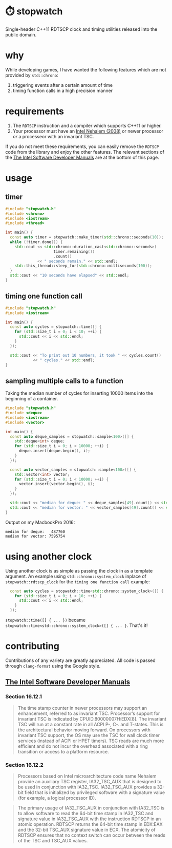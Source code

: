 # ⏱️ stopwatch
Single-header C++11 RDTSCP clock and timing utilities released into the public domain.

# why
While developing games, I have wanted the following features which are not provided by `std::chrono`:
1. triggering events after a certain amount of time
2. timing function calls in a high precision manner

# requirements
1. The `RDTSCP` instruction and a compiler which supports C++11 or higher.
2. Your processor must have an [Intel Nehalem (2008)](https://en.wikipedia.org/wiki/Nehalem_(microarchitecture)) or newer processor _or_ a processeor with an invariant TSC.

If you do not meet these requirements, you can easily remove the `RDTSCP` code from the library and enjoy the other features. The relevant sections of the [The Intel Software Developer Manuals](http://www.intel.com/Assets/en_US/PDF/manual/253668.pdf) are at the bottom of this page.

# usage
## timer
```c++
#include "stopwatch.h"
#include <chrono>
#include <iostream>
#include <thread>

int main() {
  const auto timer = stopwatch::make_timer(std::chrono::seconds(10));
  while (!timer.done()) {
    std::cout << std::chrono::duration_cast<std::chrono::seconds>(
                     timer.remaining())
                     .count()
              << " seconds remain." << std::endl;
    std::this_thread::sleep_for(std::chrono::milliseconds(100));
  }
  std::cout << "10 seconds have elapsed" << std::endl;
}
```

## timing one function call
```c++
#include "stopwatch.h"
#include <iostream>

int main() {
  const auto cycles = stopwatch::time([] {
    for (std::size_t i = 0; i < 10; ++i) {
      std::cout << i << std::endl;
    }
  });

  std::cout << "To print out 10 numbers, it took " << cycles.count()
            << " cycles." << std::endl;
}
```

## sampling multiple calls to a function
Taking the median number of cycles for inserting 10000 items into the beginning of a container.
```c++
#include "stopwatch.h"
#include <deque>
#include <iostream>
#include <vector>

int main() {
  const auto deque_samples = stopwatch::sample<100>([] {
    std::deque<int> deque;
    for (std::size_t i = 0; i < 10000; ++i) {
      deque.insert(deque.begin(), i);
    }
  });

  const auto vector_samples = stopwatch::sample<100>([] {
    std::vector<int> vector;
    for (std::size_t i = 0; i < 10000; ++i) {
      vector.insert(vector.begin(), i);
    }
  });

  std::cout << "median for deque: " << deque_samples[49].count() << std::endl;
  std::cout << "median for vector: " << vector_samples[49].count() << std::endl;
}
```

Output on my MacbookPro 2016:
```
median for deque:   487760
median for vector: 7595754
```

# using another clock
Using another clock is as simple as passing the clock in as a template argument. An example using `std::chrono::system_clock` inplace of `stopwatch::rdtscp_clock` for the `timing one function call` example:
```c++
  const auto cycles = stopwatch::time<std::chrono::system_clock>([] {
    for (std::size_t i = 0; i < 10; ++i) {
      std::cout << i << std::endl;
    }
  });
```
`stopwatch::time([] { ... })` became `stopwatch::time<std::chrono::system_clock>([] { ... }`. That's it!

# contributing
Contributions of any variety are greatly appreciated. All code is passed through `clang-format` using the Google style.

## [The Intel Software Developer Manuals](http://www.intel.com/Assets/en_US/PDF/manual/253668.pdf)
### Section 16.12.1
> The time stamp counter in newer processors may support an enhancement, referred
to as invariant TSC. Processor’s support for invariant TSC is indicated by
CPUID.80000007H:EDX[8].
The invariant TSC will run at a constant rate in all ACPI P-, C-. and T-states. This is
the architectural behavior moving forward. On processors with invariant TSC
support, the OS may use the TSC for wall clock timer services (instead of ACPI or
HPET timers). TSC reads are much more efficient and do not incur the overhead
associated with a ring transition or access to a platform resource.

### Section 16.12.2
> Processors based on Intel microarchitecture code name Nehalem provide an auxiliary
TSC register, IA32_TSC_AUX that is designed to be used in conjunction with
IA32_TSC. IA32_TSC_AUX provides a 32-bit field that is initialized by privileged software
with a signature value (for example, a logical processor ID).

> The primary usage of IA32_TSC_AUX in conjunction with IA32_TSC is to allow software
to read the 64-bit time stamp in IA32_TSC and signature value in
IA32_TSC_AUX with the instruction RDTSCP in an atomic operation. RDTSCP returns
the 64-bit time stamp in EDX:EAX and the 32-bit TSC_AUX signature value in ECX.
The atomicity of RDTSCP ensures that no context switch can occur between the reads
of the TSC and TSC_AUX values.
